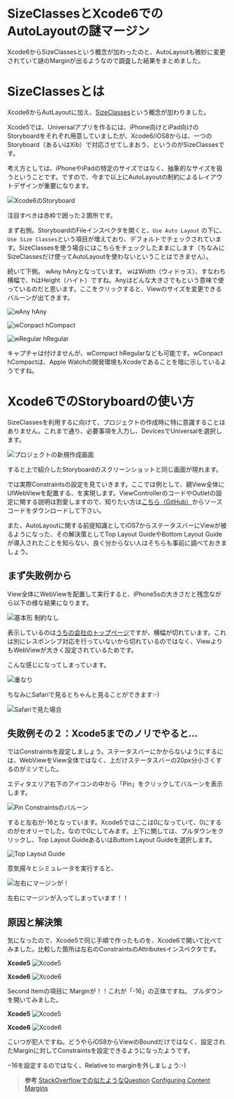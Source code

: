 SizeClassesとXcode6でのAutoLayoutの謎マージン
===

Xcode6からSizeClassesという概念が加わったのと、AutoLayoutも微妙に変更されていて謎のMarginが出るようなので調査した結果をまとめました。

# SizeClassesとは
Xcode6からAutLayoutに加え、[SizeClasses](https://developer.apple.com/library/ios/recipes/xcode_help-IB_adaptive_sizes/chapters/AboutAdaptiveSizeDesign.html#//apple_ref/doc/uid/TP40014436-CH6-SW1)という概念が加わりました。

Xcode5では、Universalアプリを作るには、iPhone向けとiPad向けのStoryboardをそれぞれ用意していましたが、Xcode6/iOS8からは、一つのStoryboard（あるいはXib）で対応させてしまおう、というのがSizeClassesです。

考え方としては、iPhoneやiPadの特定のサイズではなく、抽象的なサイズを扱うということです。ですので、今まで以上にAutoLayoutの制約によるレイアウトデザインが重要になります。

![Xcode6のStoryboard](https://www.evernote.com/shard/s12/sh/fe29847f-3b13-49c4-b2d0-88c08c9b3f75/83bdddabb3c904e226114a011b943a95/deep/0/Main.storyboard---Edited.png)

注目すべきは赤枠で囲った２箇所です。

まず右側。StoryboardのFileインスペクタを開くと、`Use Auto Layout` の下に、`Use Size Classes`という項目が増えており、デフォルトでチェックされています。SizeClassesを使う場合にはこちらをチェックしたままにします（ちなみにSizeClassesだけ使ってAutoLayoutを使わないということはできません）。

続いて下側。 wAny hAnyとなっています。 wはWidth（ウィドゥス）、すなわち横幅で、hはHeight（ハイト）ですね。Anyはどんな大きさでもという意味で使っているのだと思います。ここをクリックすると、Viewのサイズを変更できるバルーンが出てきます。

![wAny hAny](https://www.evernote.com/shard/s12/sh/1d50ea40-f258-4459-be26-e7e504e0a85f/cd7ce42de9832ac5b268bdab2acbd676/deep/0/Main.storyboard---Edited-と-Documentation---Size-Classes-Design-Help--Changing-Constraints-and-Views-for-Size-Classes.png)

![wConpact hCompact](https://www.evernote.com/shard/s12/sh/d0dd8b04-5cdc-44b8-91fc-36533bdbb653/ffad5d6356ca324a3b512e4e54814902/deep/0/Main.storyboard---Edited.png)

![wRegular hRegular](https://www.evernote.com/shard/s12/sh/89ee0d8f-a0dd-44a6-8740-82fc4d11c2c4/d7812b63ac46c47c858e514efe13f399/deep/0/Main.storyboard---Edited-と-Documentation---Size-Classes-Design-Help--Changing-Constraints-and-Views-for-Size-Classes.png)

キャプチャは付けませんが、wCompact hRegularなども可能です。wConpact hCompactは、Apple Watchの開発環境もXcodeであることを暗に示しているようですね。


# Xcode6でのStoryboardの使い方

SizeClassesを利用するに向けて、プロジェクトの作成時に特に意識することはありません。これまで通り、必要事項を入力し、DevicesでUniversalを選択します。

![プロジェクトの新規作成画面](https://www.evernote.com/shard/s12/sh/40333113-beb3-4115-90b2-e40be6967e62/05b87b71c7ea7a0b2f3a3697f19b1a3a/deep/0/スクリーンショット-2014-09-18-14-49.png)

すると上で紹介したStoryboardのスクリーンショットと同じ画面が現れます。

では実際Constraintsの設定を見ていきます。ここでは例として、親View全体にUIWebViewを配置する、を実現します。ViewControllerのコードやOutletの設定に関する説明は割愛しますので、知りたい方は[こちら（GitHub）](https://github.com/uskithub/AutoLayoutDemo)からソースコードをダウンロードして下さい。


また、AutoLayoutに関する前提知識としてiOS7からステータスバーにViewが被るようになった、その解決策としてTop Layout GuideやBottom Layout Guideが導入されたことを知らない、良く分からない人はそちらも事前に調べておきましょう。


## まず失敗例から

View全体にWebViewを配置して実行すると、iPhone5sの大きさだと残念ながら以下の様な結果になります。

![基本形 制約なし](https://www.evernote.com/shard/s12/sh/59a9f11e-c6bc-4f28-b280-e8871e6a5631/356859a837a2ee01e980471956d8b355/deep/0/iOS-Simulator---iPhone-5s---iPhone-5s---iOS-8.0-12A365.png)

表示しているのは[うちの会社のトップページ](http://www.jibunstyle.com/)ですが、横幅が切れています。これは別にレスポンシブ対応を行っていないから切れているのではなく、ViewよりもWebViewが大きく設定されているためです。

こんな感じになってしまっています。

![重なり](https://www.evernote.com/shard/s12/sh/b98475fb-6b5b-4d46-8aef-1a5a30a6a5da/bac49be98820780ceb2151a1aa574977/deep/0/プレゼンテーション1.png)

ちなみにSafariで見るとちゃんと見ることができます:-)

![Safariで見た場合](https://www.evernote.com/shard/s12/sh/aab04a69-42e0-4a5b-805f-038b3de30e40/749ac5258c3d26ca54f2c30835a1ce91/deep/0/iOS-Simulator---iPhone-5s---iPhone-5s---iOS-8.0-12A365.png)

## 失敗例その２：Xcode5までのノリでやると…

ではConstraintsを設定しましょう。ステータスバーにかからないようにするには、WebViewをView全体ではなく、上だけステータスバーの20px分小さくするのがミソでした。

エディタエリア右下のアイコンの中から「Pin」をクリックしてバルーンを表示します。

![Pin Constraintsのバルーン](https://www.evernote.com/shard/s12/sh/dddccaca-a28c-4824-a7b3-e973b46a7a54/40d49948330586d4bf56df11e4f6c4e5/deep/0/Main.storyboard---Edited.png)

すると左右が-16となっています。Xcode5ではここは0になっていて、0にするのがセオリーでした。なので0にしてみます。上下に関しては、プルダウンをクリックし、Top Layout GuideあるいはButtom Layout Guideを選択します。

![Top Layout Guide](https://www.evernote.com/shard/s12/sh/84745d3c-dbf1-4bcf-a965-bffa1ed5d32e/db20ddf41393837f8342de03ba2915c9/deep/0/スクリーンショット-2014-09-18-17.07.45.png)

意気揚々とシミュレータを実行すると、

![左右にマージンが！](https://www.evernote.com/shard/s12/sh/a5a0aea8-ce05-4032-8269-c86da832b155/dba83cce3072edc17b7692b2ce09d970/deep/0/スクリーンショット-2014-09-18-17-11.png)

左右にマージンが入ってしまっています！！

## 原因と解決策

気になったので、Xcode5で同じ手順で作ったものを、Xcode6で開いて比べてみました。比較した箇所は左右のConstraintsのAttributesインスペクタです。

**Xcode5**
![Xcode5](https://www.evernote.com/shard/s12/sh/a6c0df08-abfd-4eff-8809-86659ba59908/5021fdf43407ed83d684bac31586a98e/deep/0/Main.storyboard.png)

**Xcode6**
![Xcode6](https://www.evernote.com/shard/s12/sh/bd1c617a-5e97-408e-861e-782f508938a9/8d91cc16fa26f866bb389847d374c743/deep/0/Main.storyboard-と-Documentation---Size-Classes-Design-Help--Changing-Constraints-and-Views-for-Size-Classes.png)

Second Itemの項目に Marginが！！これが「-16」の正体ですね。
プルダウンを開いてみました。

**Xcode5**
![Xcode5](https://www.evernote.com/shard/s12/sh/4643c34f-14f3-4e7f-b3f8-8b479fc95cac/faac756a9d243d2a46bbdd4d735f14d8/deep/0/スクリーンショット-2014-09-18-17.21.28.png)

**Xcode6**
![Xcode6](https://www.evernote.com/shard/s12/sh/e9a5f999-9df8-411c-8f38-f4ff61eb0e5f/530fb45c8045013566042e944c043a37/deep/0/スクリーンショット-2014-09-18-17.21.44.png)

こいつが犯人ですね。どうやらiOS8からViewのBoundだけではなく、設定されたMarginに対してConstraintsを設定できるようになったようです。

−16を設定するのではなく、Relative to marginを外しましょう:-)


>**参考**
>[StackOverflowでの似たようなQuestion](http://stackoverflow.com/questions/25807545/what-is-constrain-to-margin-in-storyboard-in-xcode-6)
>[Configuring Content Margins](https://developer.apple.com/LIBRARY/PRERELEASE/IOS/documentation/UIKit/Reference/UIView_Class/index.html#//apple_ref/occ/instp/UIView/layoutMargins)


